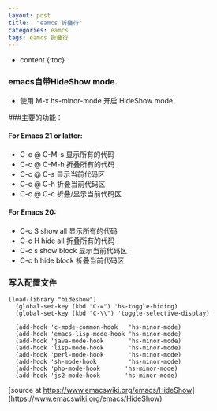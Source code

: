 ```yaml
---
layout: post
title:  "eamcs 折叠行"
categories: eamcs 
tags: eamcs 折叠行
---
```


* content
{:toc}

### emacs自带HideShow mode.
* 使用 M-x hs-minor-mode 开启 HideShow mode.




###主要的功能：

#### For Emacs 21 or latter:
* C-c @ C-M-s 显示所有的代码
* C-c @ C-M-h 折叠所有的代码
* C-c @ C-s 显示当前代码区
* C-c @ C-h 折叠当前代码区
* C-c @ C-c 折叠/显示当前代码区

#### For Emacs 20:
* C-c S show all 显示所有的代码
* C-c H hide all 折叠所有的代码
* C-c s show block 显示当前代码区
* C-c h hide block 折叠当前代码区

### 写入配置文件
```
(load-library "hideshow")
  (global-set-key (kbd "C-=") 'hs-toggle-hiding)
  (global-set-key (kbd "C-\\") 'toggle-selective-display)

  (add-hook 'c-mode-common-hook   'hs-minor-mode)
  (add-hook 'emacs-lisp-mode-hook 'hs-minor-mode)
  (add-hook 'java-mode-hook       'hs-minor-mode)
  (add-hook 'lisp-mode-hook       'hs-minor-mode)
  (add-hook 'perl-mode-hook       'hs-minor-mode)
  (add-hook 'sh-mode-hook         'hs-minor-mode)
  (add-hook 'php-mode-hook       'hs-minor-mode)
  (add-hook 'js2-mode-hook       'hs-minor-mode)
```

[source at https://www.emacswiki.org/emacs/HideShow](https://www.emacswiki.org/emacs/HideShow)